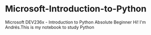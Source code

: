 # Microsoft-Introduction-to-Python
Microsoft DEV236x - Introduction to Python Absolute Beginner
Hi! I'm Andrés.This is my notebook to study Python
